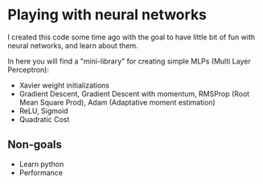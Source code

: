 # Playing with neural networks

I created this code some time ago with the goal to have little bit of fun with neural networks, and learn about them. 

In here you will find a "mini-library" for creating simple MLPs (Multi Layer Perceptron):

* Xavier weight initializations
* Gradient Descent, Gradient Descent with momentum, RMSProp (Root Mean Square Prod), Adam (Adaptative moment estimation)
* ReLU, Sigmoid
* Quadratic Cost

## Non-goals

* Learn python
* Performance


